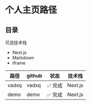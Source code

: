 # 个人主页路径

## 目录

可选技术栈

- Next.js
- Markdown
- iframe

| 路径  | github | 状态    | 技术栈  |
| ----- | ------ | ------- | ------- |
| vadxq | vadxq  | ✅ 完成 | Next.js |
| demo  | demo   | ✅ 完成 | Next.js |
